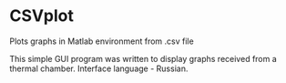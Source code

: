 # CSVplot
Plots graphs in Matlab environment from .csv file

This simple GUI program was written to display graphs received from a thermal chamber.
Interface language - Russian.

